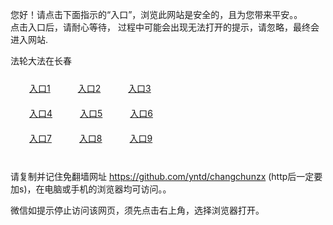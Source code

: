 您好！请点击下面指示的“入口”，浏览此网站是安全的，且为您带来平安。。 <br/>
点击入口后，请耐心等待， 过程中可能会出现无法打开的提示，请忽略，最终会进入网站. </br>

法轮大法在长春<br/>
<div style="padding:10px"><a style="margin:20px" target="_blank" href="https://d1nuezdkzwess.cloudfront.net/2Qpsp?xpbry" id="ccLink1" rel="nofollow">入口1</a> <a target="_blank" style="margin:20px" href="https://d2g1gxh13eyako.cloudfront.net/2Qpsp?wbmrfg" id="ccLink2" rel="nofollow">入口2</a> <a style="margin:20px" target="_blank" href="https://d2adu1dl3u1jfz.cloudfront.net/2Qpsp?amfakzv" id="ccLink3" rel="nofollow">入口3</a></div>

<div style="padding:10px" ><a style="margin:20px" target="_blank" href="https://d1nuezdkzwess.cloudfront.net/2Qpsp?xpbry" id="ccLink4" rel="nofollow">入口4</a> <a style="margin:20px" href="https://d2g1gxh13eyako.cloudfront.net/2Qpsp?wbmrfg" target="_blank" id="ccLink5" rel="nofollow">入口5</a> <a style="margin:20px" href="https://d2adu1dl3u1jfz.cloudfront.net/2Qpsp?amfakzv" target="_blank" id="ccLink6" rel="nofollow">入口6</a></div>

<div style="padding:10px"><a style="margin:20px" target="_blank" href="https://d1nuezdkzwess.cloudfront.net/2Qpsp?xpbry" id="ccLink7" rel="nofollow">入口7</a> <a style="margin:20px" href="https://d2g1gxh13eyako.cloudfront.net/2Qpsp?wbmrfg" target="_blank" id="ccLink8" rel="nofollow">入口8</a> <a style="margin:20px" target="_blank" href="https://d2adu1dl3u1jfz.cloudfront.net/2Qpsp?amfakzv" id="ccLink9" rel="nofollow">入口9</a></div>

<br/>



请复制并记住免翻墙网址 https://github.com/yntd/changchunzx (http后一定要加s)，在电脑或手机的浏览器均可访问。。<br/>

微信如提示停止访问该网页，须先点击右上角，选择浏览器打开。
